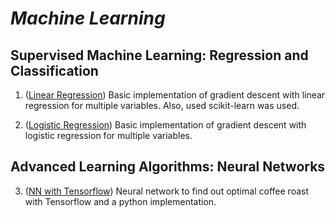 # *Machine Learning*

## Supervised Machine Learning: Regression and Classification

1. ([Linear Regression](./GradientDescent/LinearRegression))
Basic implementation of gradient descent with linear regression
for multiple variables. Also, used scikit-learn was used.

2. ([Logistic Regression](./GradientDescent/LogisticRegression))
Basic implementation of gradient descent with logistic regression
for multiple variables.

## Advanced Learning Algorithms: Neural Networks

3. ([NN with Tensorflow](./NeuralNetwork/CoffeeRoasting))
Neural network to find out optimal coffee roast with Tensorflow
and a python implementation. 
 
